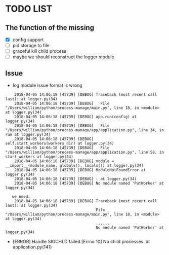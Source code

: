 # TODO LIST

## The function of the missing

- [x] config support
- [ ] pid storage to file 
- [ ] graceful kill child process
- [ ] maybe we should reconstruct the logger module

## Issue


- log module issue  format is wrong
```
    2018-04-05 14:06:18 [45739] [DEBUG] Traceback (most recent call last): at logger.py(34)
    2018-04-05 14:06:18 [45739] [DEBUG]   File "/Users/william/python/process-manage/main.py", line 18, in <module> at logger.py(34)
    2018-04-05 14:06:18 [45739] [DEBUG] app.run(config) at logger.py(34)
    2018-04-05 14:06:18 [45739] [DEBUG]   File "/Users/william/python/process-manage/app/application.py", line 34, in run at logger.py(34)
    2018-04-05 14:06:18 [45739] [DEBUG] self.start_workers(workers_dir) at logger.py(34)
    2018-04-05 14:06:18 [45739] [DEBUG]   File "/Users/william/python/process-manage/app/application.py", line 58, in start_workers at logger.py(34)
    2018-04-05 14:06:18 [45739] [DEBUG] module = __import__(module_name, globals(), locals()) at logger.py(34)
    2018-04-05 14:06:18 [45739] [DEBUG] ModuleNotFoundError at logger.py(34)
    2018-04-05 14:06:18 [45739] [DEBUG] : at logger.py(34)
    2018-04-05 14:06:18 [45739] [DEBUG] No module named 'PutWorker' at logger.py(34)

   we need:
    2018-04-05 14:06:18 [45739] [DEBUG] Traceback (most recent call last): at logger.py(34)
                                        File "/Users/william/python/process-manage/main.py", line 18, in <module> at logger.py(34)
                                        ......
                                        No module named 'PutWorker' at logger.py(34)

```

- [ERROR] Handle SIGCHLD failed.[Errno 10] No child processes. at application.py(141)
